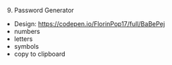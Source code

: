9. Password Generator
* Design: https://codepen.io/FlorinPop17/full/BaBePej
* numbers
* letters
* symbols
* copy to clipboard